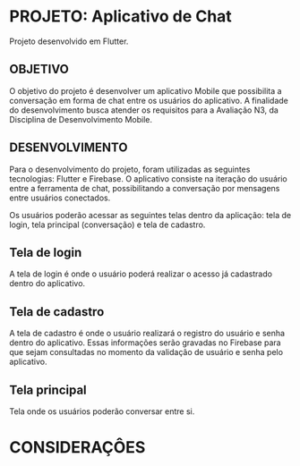# PROJETO: Aplicativo de Chat

Projeto desenvolvido em Flutter.


## OBJETIVO
O objetivo do projeto é desenvolver um aplicativo Mobile que possibilita a conversação em forma de chat entre os usuários do aplicativo.
A finalidade do desenvolvimento busca atender os requisitos para a Avaliação N3, da Disciplina de Desenvolvimento Mobile.

## DESENVOLVIMENTO
Para o desenvolvimento do projeto, foram utilizadas as seguintes tecnologias: Flutter e Firebase. O aplicativo consiste na iteração do usuário entre a ferramenta de chat, possibilitando a conversação por mensagens entre usuários conectados.

Os usuários poderão acessar as seguintes telas dentro da aplicação: tela de login, tela principal (conversação) e tela de cadastro.

## Tela de login
A tela de login é onde o usuário poderá realizar o acesso já cadastrado dentro do aplicativo.

## Tela de cadastro
A tela de cadastro é onde o usuário realizará o registro do usuário e senha dentro do aplicativo. Essas informações serão gravadas no Firebase para que sejam consultadas no momento da validação de usuário e senha pelo aplicativo.

## Tela principal
Tela onde os usuários poderão conversar entre si.

# CONSIDERAÇÔES
